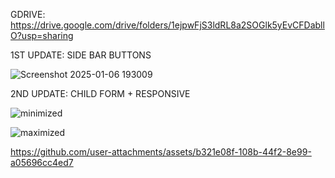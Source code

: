 GDRIVE: https://drive.google.com/drive/folders/1ejpwFjS3ldRL8a2SOGlk5yEvCFDabllO?usp=sharing

1ST UPDATE: SIDE BAR BUTTONS

![Screenshot 2025-01-06 193009](https://github.com/user-attachments/assets/481e2897-48f8-47eb-bdc9-1dd465e9a815)



2ND UPDATE: CHILD FORM + RESPONSIVE

![minimized](https://github.com/user-attachments/assets/a88d2164-6c91-495a-89ab-eb4f9b919a48)

![maximized](https://github.com/user-attachments/assets/3a8a6e1e-a879-43e3-bc38-a0ae8e09862e)

https://github.com/user-attachments/assets/b321e08f-108b-44f2-8e99-a05696cc4ed7

